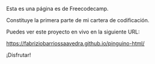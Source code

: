 Esta es una página es de Freecodecamp.

Constituye la primera parte de mi cartera de codificación.

Puedes ver este proyecto en vivo en la siguiente URL:

https://fabriziobarriossaavedra.github.io/pinguino-html/

¡Disfrutar!